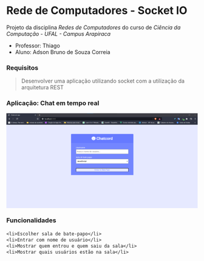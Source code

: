 # Rede de Computadores - Socket IO

Projeto da disciplina *Redes de Computadores* do curso de *Ciência da Computação - UFAL - Campus Arapiraca*

* Professor: Thiago
* Aluno: Adson Bruno de Souza Correia

### Requisitos
> Desenvolver uma aplicação utilizando socket com a utilização da arquitetura REST

### Aplicação: Chat em tempo real 

<p align="center">
    <img align="center" allt="print" src="assets/Tela-inicial.png" width="600" height="250" />
</p>

### Funcionalidades
> <ul>
    <li>Escolher sala de bate-papo</li>
    <li>Entrar com nome de usuário</li>
    <li>Mostrar quem entrou e quem saiu da sala</li>
    <li>Mostrar quais usuários estão na sala</li>
</ul>